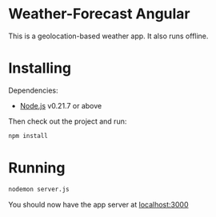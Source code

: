 # Weather-Forecast Angular

This is a geolocation-based weather app. It also runs offline. 

# Installing

Dependencies:

* [Node.js](https://nodejs.org/en/) v0.21.7 or above

Then check out the project and run:

```sh
npm install
```

# Running

```sh
nodemon server.js
```

You should now have the app server at [localhost:3000](http://localhost:3000) 

